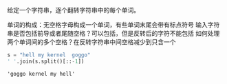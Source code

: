 给定一个字符串，逐个翻转字符串中的每个单词。

单词的构成：无空格字母构成一个单词，有些单词末尾会带有标点符号
输入字符串是否包括前导或者尾随空格？可以包括，但是反转后的字符不能包括
如何处理两个单词间的多个空格？在反转字符串中间空格减少到只含一个

```python
s = "hell my kernel  goggo"
' '.join(s.split()[::-1])
```




    'goggo kernel my hell'


